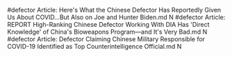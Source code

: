#defector
Article: Here's What the Chinese Defector Has Reportedly Given Us About COVID...But Also on Joe and Hunter Biden.md N
#defector
Article: REPORT High-Ranking Chinese Defector Working With DIA Has 'Direct Knowledge' of China's Bioweapons Program—and It's Very Bad.md N
#defector
Article: Defector Claiming Chinese Military Responsible for COVID-19 Identified as Top Counterintelligence Official.md N
